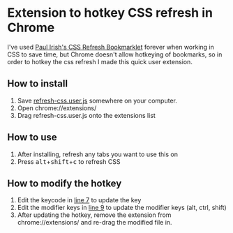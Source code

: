 # Extension to hotkey CSS refresh in Chrome
I've used [Paul Irish's CSS Refresh Bookmarklet](https://paulirish.com/2008/how-to-iterate-quickly-when-debugging-css/) forever when working in CSS to save time, but Chrome doesn't allow hotkeying of bookmarks, so in order to hotkey the css refresh I made this quick user extension.

## How to install
1. Save [refresh-css.user.js](https://github.com/jakelear/refresh-css-chrome-hotkey/blob/master/refresh-css.user.js) somewhere on your computer.
2. Open chrome://extensions/
3. Drag refresh-css.user.js onto the extensions list

## How to use
1. After installing, refresh any tabs you want to use this on
2. Press <kbd>alt</kbd>+<kbd>shift</kbd>+<kbd>c</kbd> to refresh CSS

## How to modify the hotkey
1. Edit the keycode in [line 7](https://github.com/jakelear/refresh-css-chrome-hotkey/blob/master/refresh-css.user.js#L7) to update the key
2. Edit the modifier keys in [line 9](https://github.com/jakelear/refresh-css-chrome-hotkey/blob/master/refresh-css.user.js#L9) to update the modifier keys (alt, ctrl, shift)
3. After updating the hotkey, remove the extension from chrome://extensions/ and re-drag the modified file in.


